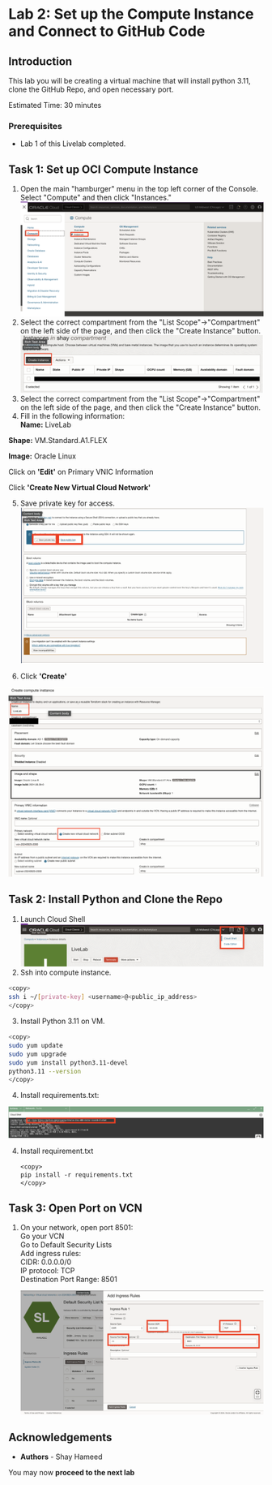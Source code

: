 # Lab 2: Set up the Compute Instance and Connect to GitHub Code

## Introduction
This lab you will be creating a virtual machine that will install python 3.11, clone the GitHub Repo, and open necessary port. 

Estimated Time: 30 minutes

### Prerequisites
* Lab 1 of this Livelab completed.

## Task 1: Set up OCI Compute Instance

1. Open the main "hamburger" menu in the top left corner of the Console. Select "Compute" and then click "Instances."
![Selecting Compute from Hamburger Menu](images/hamburger-menu-compute.png)
2. Select the correct compartment from the "List Scope"→"Compartment" on the left side of the page, and then click the "Create Instance" button.
![Clicking Create Compute Instance Button](images/create-instance.png)
3. Select the correct compartment from the "List Scope"→"Compartment" on the left side of the page, and then click the "Create Instance" button.    
4. Fill in the following information:    
**Name:** LiveLab

**Shape:** VM.Standard.A1.FLEX 

**Image:** Oracle Linux

Click on **'Edit'** on Primary VNIC Information  

Click **'Create New Virtual Cloud Network'** 

5. Save private key for access.
    ![Downloading the Private/Public Keys](images/download-private-public-key.png)
    
6. Click **'Create'**    

![Creation Page of the VM](images/on-creation-vm.png)

## Task 2: Install Python and Clone the Repo
1. Launch Cloud Shell    
   ![Opening Cloud Shell](images/open-cloud-shell.png)
2. Ssh into compute instance.
```bash
<copy>
ssh i ~/[private-key] <username>@<public_ip_address>
</copy>
```

3. Install Python 3.11 on VM.

```bash
<copy>
sudo yum update
sudo yum upgrade
sudo yum install python3.11-devel
python3.11 --version
</copy>
```

4. Install requirements.txt:


![Clone Repo](images/clone-repo3.png)

4. Install requirement.txt  
   ```
   <copy>
   pip install -r requirements.txt 
   </copy>
   ```

## Task 3: Open Port on VCN

1. On your network, open port 8501:  
Go your VCN    
Go to Default Security Lists    
Add ingress rules:    
    CIDR: 0.0.0.0/0    
    IP protocol: TCP    
    Destination Port Range: 8501

   ![Open Port 8501](images/vcn-port-opening.png)

## **Acknowledgements**

* **Authors** - Shay Hameed

You may now **proceed to the next lab**

